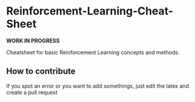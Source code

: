 # Reinforcement-Learning-Cheat-Sheet

**WORK IN PROGRESS**

Cheatsheet for basic Reinforcement Learning concepts and methods. 

## How to contribute

If you spot an error or you want to add somethings, just edit the latex and create a pull request
